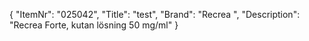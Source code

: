 {
  "ItemNr": "025042",
  "Title": "test",
  "Brand": "Recrea ",
  "Description": "Recrea Forte, kutan lösning 50 mg/ml"
}